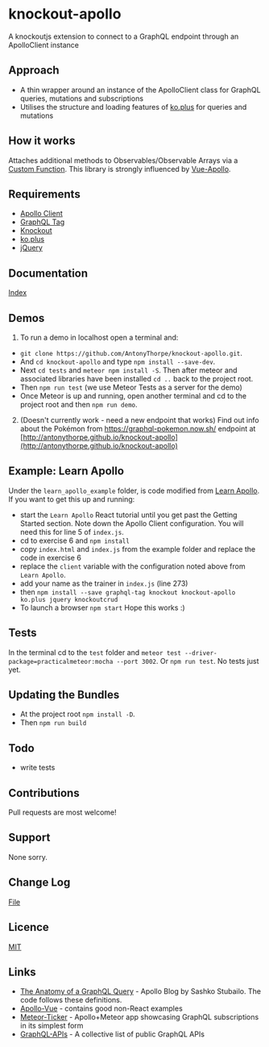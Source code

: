 # knockout-apollo
A knockoutjs extension to connect to a GraphQL endpoint through an ApolloClient instance

## Approach
* A thin wrapper around an instance of the ApolloClient class for GraphQL queries, mutations and subscriptions 
* Utilises the structure and loading features of [ko.plus](http://stevegreatrex.github.io/ko.plus/) for queries and mutations

## How it works
Attaches additional methods to Observables/Observable Arrays via a [Custom Function](http://knockoutjs.com/documentation/fn.html).  This library is strongly influenced by [Vue-Apollo](https://github.com/Akryum/vue-apollo).

## Requirements
* [Apollo Client](https://github.com/apollostack/apollo-client)
* [GraphQL Tag](https://github.com/apollostack/graphql-tag)
* [Knockout](http://knockoutjs.com)
* [ko.plus](http://stevegreatrex.github.io/ko.plus/)
* [jQuery](http://jquery.com)

## Documentation
[Index](/docs/en/index.md)

## Demos
1) To run a demo in localhost open a terminal and: 
* `git clone https://github.com/AntonyThorpe/knockout-apollo.git`.  
* And `cd knockout-apollo` and type `npm install --save-dev`.
* Next `cd tests` and `meteor npm install -S`.  Then after meteor and associated libraries have been installed `cd ..` back to the project root.
* Then `npm run test` (we use Meteor Tests as a server for the demo)
* Once Meteor is up and running, open another terminal and cd to the project root and then `npm run demo`.

2) (Doesn't currently work - need a new endpoint that works) Find out info about the Pokémon from https://graphql-pokemon.now.sh/ endpoint at [http://antonythorpe.github.io/knockout-apollo](http://antonythorpe.github.io/knockout-apollo)

## Example: Learn Apollo
Under the `learn_apollo_example` folder, is code modified from [Learn Apollo](https://www.learnapollo.com).  If you want to get this up and running:
* start the `Learn Apollo` React tutorial until you get past the Getting Started section.  Note down the Apollo Client configuration.  You will need this for line 5 of `index.js`.
* cd to exercise 6 and `npm install`
* copy `index.html` and `index.js` from the example folder and replace the code in exercise 6
* replace the `client` variable with the configuration noted above from `Learn Apollo`.
* add your name as the trainer in `index.js` (line 273)
* then `npm install --save graphql-tag knockout knockout-apollo ko.plus jquery knockoutcrud`
* To launch a browser `npm start`
Hope this works :)

## Tests
In the terminal cd to the `test` folder and `meteor test --driver-package=practicalmeteor:mocha --port 3002`.  Or `npm run test`.  No tests just yet.

## Updating the Bundles
* At the project root `npm install -D`.
* Then `npm run build`

## Todo
* write tests

## Contributions
Pull requests are most welcome!

## Support
None sorry.

## Change Log
[File](changelog.md)

## Licence
[MIT](LICENCE)

## Links
* [The Anatomy of a GraphQL Query](https://dev-blog.apollodata.com/the-anatomy-of-a-graphql-query-6dffa9e9e747) - Apollo Blog by Sashko Stubailo.  The code follows these definitions.
* [Apollo-Vue](https://github.com/Akryum/vue-apollo) - contains good non-React examples
* [Meteor-Ticker](https://github.com/quintstoffers/meteornl-ticker) - Apollo+Meteor app showcasing GraphQL subscriptions in its simplest form
* [GraphQL-APIs](https://github.com/APIs-guru/graphql-apis) - A collective list of public GraphQL APIs
